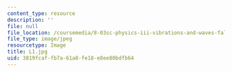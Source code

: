 ```yaml
---
content_type: resource
description: ''
file: null
file_location: /coursemedia/8-03sc-physics-iii-vibrations-and-waves-fall-2016/3819fcaffb7a61a8fe18e8ee80bdfb64_L1.jpg
file_type: image/jpeg
resourcetype: Image
title: L1.jpg
uid: 3819fcaf-fb7a-61a8-fe18-e8ee80bdfb64
---
```

